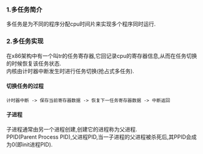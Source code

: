 ### 1.多任务简介
多任务是为不同的程序分配cpu时间片来实现多个程序同时运行.

### 2.多任务实现
在x86架构中有一个叫tr的任务寄存器,它回记录cpu的寄存器信息,从而在任务切换的时候恢复该任务状态.  
内核由计时器中断发生时进行任务切换(抢占式多任务).

#### 切换任务的过程
`计时器中断 -> 保存当前寄存器数据 -> 恢复下一任务寄存器数据 -> 中断返回`

#### 子进程
子进程通常由另一个进程创建,创建它的进程称为父进程.  
PPID(Parent Process PID),父进程PID,当一子进程的父进程被杀死后,其PPID会成为0(即init进程PID).